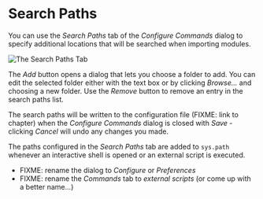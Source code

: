 # Search Paths

You can use the *Search Paths* tab of the *Configure Commands* dialog to specify additional locations that will be searched when importing modules.

![The Search Paths Tab](https://dl.dropboxusercontent.com/u/8112069/scripting-autodesk-revit-with-revitpythonshell/search-dialog.png)

The *Add* button opens a dialog that lets you choose a folder to add. You can edit the selected folder either with the text box or by clicking *Browse...* and choosing a new folder. Use the *Remove* button to remove an entry in the search paths list.

The search paths will be written to the configuration file (FIXME: link to chapter) when the *Configure Commands* dialog is closed with *Save* - clicking *Cancel* will undo any changes you made.

The paths configured in the *Search Paths* tab are added to `sys.path` whenever an interactive shell is opened or an external script is executed.

* FIXME: rename the dialog to *Configure* or *Preferences*
* FIXME: rename the *Commands* tab to *external scripts* (or come up with a better name...)